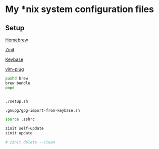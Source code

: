 # My \*nix system configuration files

## Setup

[Homebrew](https://brew.sh/)

[Zinit](https://github.com/zdharma-continuum/zinit)

[Keybase](https://keybase.io/docs/the_app/install_macos)

[vim-plug](https://github.com/junegunn/vim-plug)

```sh
pushd brew
brew bundle
popd


./setup.sh

.gnupg/gpg-import-from-keybase.sh

source .zshrc

zinit self-update
zinit update

# zinit delete --clean
```
